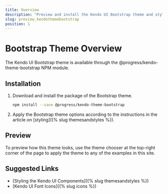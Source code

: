 ```yaml
---
title: Overview
description: "Preview and install the Kendo UI Bootstrap theme and style the Kendo UI components in Angular and React projects."
slug: preview_kendothemebootstrap
position: 1
---
```


# Bootstrap Theme Overview

The Kendo UI Bootstrap theme is available through the @progress/kendo-theme-bootstrap NPM module.

## Installation

1. Download and install the package of the Bootstrap theme.

    ```sh
    npm install --save @progress/kendo-theme-bootstrap
    ```

1. Apply the Bootstrap theme options according to the instructions in the article on [styling]({% slug themesandstyles %}).

## Preview

To preview how this theme looks, use the theme chooser at the top-right corner of the page to apply the theme to any of the examples in this site.

## Suggested Links

* [Styling the Kendo UI Components]({% slug themesandstyles %})
* [Kendo UI Font Icons]({% slug icons %})
